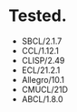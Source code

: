 # Tested.
* SBCL/2.1.7
* CCL/1.12.1
* CLISP/2.49
* ECL/21.2.1
* Allegro/10.1
* CMUCL/21D
* ABCL/1.8.0
